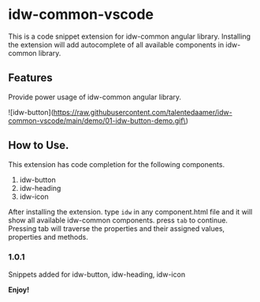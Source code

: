 # idw-common-vscode

This is a code snippet extension for idw-common angular library. Installing the extension will add autocomplete of all available components in idw-common library.

## Features

Provide power usage of idw-common angular library.

\!\[idw-button\]\(https://raw.githubusercontent.com/talentedaamer/idw-common-vscode/main/demo/01-idw-button-demo.gif\)

## How to Use.

This extension has code completion for the following components.
1. idw-button
2. idw-heading
3. idw-icon

After installing the extension. type `idw` in any component.html file and it will show all available idw-common components. press `tab` to continue. Pressing tab will traverse the properties and their assigned values, properties and methods. 

### 1.0.1

Snippets added for idw-button, idw-heading, idw-icon

**Enjoy!**
